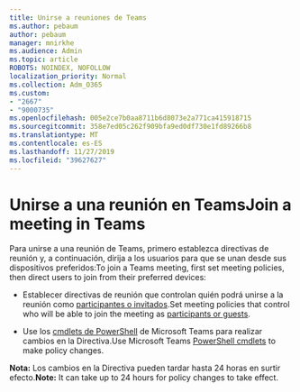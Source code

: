 ```yaml
---
title: Unirse a reuniones de Teams
ms.author: pebaum
author: pebaum
manager: mnirkhe
ms.audience: Admin
ms.topic: article
ROBOTS: NOINDEX, NOFOLLOW
localization_priority: Normal
ms.collection: Adm_O365
ms.custom:
- "2667"
- "9000735"
ms.openlocfilehash: 005e2ce7b0aa8711b6d8073e2a771ca415918715
ms.sourcegitcommit: 358e7ed05c262f909bfa9ed0df730e1fd89266b8
ms.translationtype: MT
ms.contentlocale: es-ES
ms.lasthandoff: 11/27/2019
ms.locfileid: "39627627"
---
```

# <a name="join-a-meeting-in-teams"></a><span data-ttu-id="53f8c-102">Unirse a una reunión en Teams</span><span class="sxs-lookup"><span data-stu-id="53f8c-102">Join a meeting in Teams</span></span>

<span data-ttu-id="53f8c-103">Para unirse a una reunión de Teams, primero establezca directivas de reunión y, a continuación, dirija a los usuarios para que se unan desde sus dispositivos preferidos:</span><span class="sxs-lookup"><span data-stu-id="53f8c-103">To join a Teams meeting, first set meeting policies, then direct users to join from their preferred devices:</span></span>

- <span data-ttu-id="53f8c-104">Establecer directivas de reunión que controlan quién podrá unirse a la reunión como [participantes o invitados](https://docs.microsoft.com/microsoftteams/meeting-policies-in-teams#meeting-policy-settings---participants--guests).</span><span class="sxs-lookup"><span data-stu-id="53f8c-104">Set meeting policies that control who will be able to join the meeting as [participants or guests](https://docs.microsoft.com/microsoftteams/meeting-policies-in-teams#meeting-policy-settings---participants--guests).</span></span> 

- <span data-ttu-id="53f8c-105">Use los [cmdlets de PowerShell](https://docs.microsoft.com/microsoftteams/teams-powershell-overview) de Microsoft Teams para realizar cambios en la Directiva.</span><span class="sxs-lookup"><span data-stu-id="53f8c-105">Use Microsoft Teams [PowerShell cmdlets](https://docs.microsoft.com/microsoftteams/teams-powershell-overview) to make policy changes.</span></span>    

<span data-ttu-id="53f8c-106">**Nota:** Los cambios en la Directiva pueden tardar hasta 24 horas en surtir efecto.</span><span class="sxs-lookup"><span data-stu-id="53f8c-106">**Note:** It can take up to 24 hours for policy changes to take effect.</span></span>